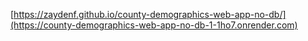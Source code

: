 [https://zaydenf.github.io/county-demographics-web-app-no-db/](https://county-demographics-web-app-no-db-1-1ho7.onrender.com)
